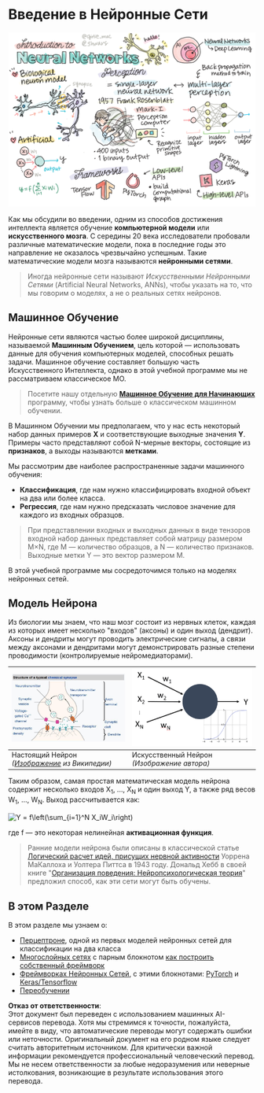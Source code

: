 # Введение в Нейронные Сети

![Сводка содержания Введения в Нейронные Сети в виде рисунка](../../../../translated_images/ai-neuralnetworks.1c687ae40bc86e834f497844866a26d3e0886650a67a4bbe29442e2f157d3b18.ru.png)

Как мы обсудили во введении, одним из способов достижения интеллекта является обучение **компьютерной модели** или **искусственного мозга**. С середины 20 века исследователи пробовали различные математические модели, пока в последние годы это направление не оказалось чрезвычайно успешным. Такие математические модели мозга называются **нейронными сетями**.

> Иногда нейронные сети называют *Искусственными Нейронными Сетями* (Artificial Neural Networks, ANNs), чтобы указать на то, что мы говорим о моделях, а не о реальных сетях нейронов.

## Машинное Обучение

Нейронные сети являются частью более широкой дисциплины, называемой **Машинным Обучением**, цель которой — использовать данные для обучения компьютерных моделей, способных решать задачи. Машинное обучение составляет большую часть Искусственного Интеллекта, однако в этой учебной программе мы не рассматриваем классическое МО.

> Посетите нашу отдельную **[Машинное Обучение для Начинающих](http://github.com/microsoft/ml-for-beginners)** программу, чтобы узнать больше о классическом машинном обучении.

В Машинном Обучении мы предполагаем, что у нас есть некоторый набор данных примеров **X** и соответствующие выходные значения **Y**. Примеры часто представляют собой N-мерные векторы, состоящие из **признаков**, а выходы называются **метками**.

Мы рассмотрим две наиболее распространенные задачи машинного обучения:

* **Классификация**, где нам нужно классифицировать входной объект на два или более класса.
* **Регрессия**, где нам нужно предсказать числовое значение для каждого из входных образцов.

> При представлении входных и выходных данных в виде тензоров входной набор данных представляет собой матрицу размером M×N, где M — количество образцов, а N — количество признаков. Выходные метки Y — это вектор размером M.

В этой учебной программе мы сосредоточимся только на моделях нейронных сетей.

## Модель Нейрона

Из биологии мы знаем, что наш мозг состоит из нервных клеток, каждая из которых имеет несколько "входов" (аксоны) и один выход (дендрит). Аксоны и дендриты могут проводить электрические сигналы, а связи между аксонами и дендритами могут демонстрировать разные степени проводимости (контролируемые нейромедиаторами).

![Модель Нейрона](../../../../translated_images/synapse-wikipedia.ed20a9e4726ea1c6a3ce8fec51c0b9bec6181946dca0fe4e829bc12fa3bacf01.ru.jpg) | ![Модель Нейрона](../../../../translated_images/artneuron.1a5daa88d20ebe6f5824ddb89fba0bdaaf49f67e8230c1afbec42909df1fc17e.ru.png)
----|----
Настоящий Нейрон *([Изображение](https://en.wikipedia.org/wiki/Synapse#/media/File:SynapseSchematic_lines.svg) из Википедии)* | Искусственный Нейрон *(Изображение автора)*

Таким образом, самая простая математическая модель нейрона содержит несколько входов X<sub>1</sub>, ..., X<sub>N</sub> и один выход Y, а также ряд весов W<sub>1</sub>, ..., W<sub>N</sub>. Выход рассчитывается как:

<img src="images/netout.png" alt="Y = f\left(\sum_{i=1}^N X_iW_i\right)" width="131" height="53" align="center"/>

где f — это некоторая нелинейная **активационная функция**.

> Ранние модели нейрона были описаны в классической статье [Логический расчет идей, присущих нервной активности](https://www.cs.cmu.edu/~./epxing/Class/10715/reading/McCulloch.and.Pitts.pdf) Уоррена МаКаллоха и Уолтера Питтса в 1943 году. Дональд Хебб в своей книге "[Организация поведения: Нейропсихологическая теория](https://books.google.com/books?id=VNetYrB8EBoC)" предложил способ, как эти сети могут быть обучены.

## В этом Разделе

В этом разделе мы узнаем о:
* [Перцептроне](03-Perceptron/README.md), одной из первых моделей нейронных сетей для классификации на два класса
* [Многослойных сетях](04-OwnFramework/README.md) с парным блокнотом [как построить собственный фреймворк](../../../../lessons/3-NeuralNetworks/04-OwnFramework/OwnFramework.ipynb)
* [Фреймворках Нейронных Сетей](05-Frameworks/README.md), с этими блокнотами: [PyTorch](../../../../lessons/3-NeuralNetworks/05-Frameworks/IntroPyTorch.ipynb) и [Keras/Tensorflow](../../../../lessons/3-NeuralNetworks/05-Frameworks/IntroKerasTF.ipynb)
* [Переобучении](../../../../lessons/3-NeuralNetworks/05-Frameworks)

**Отказ от ответственности**:  
Этот документ был переведен с использованием машинных AI-сервисов перевода. Хотя мы стремимся к точности, пожалуйста, имейте в виду, что автоматические переводы могут содержать ошибки или неточности. Оригинальный документ на его родном языке следует считать авторитетным источником. Для критически важной информации рекомендуется профессиональный человеческий перевод. Мы не несем ответственности за любые недоразумения или неверные истолкования, возникающие в результате использования этого перевода.